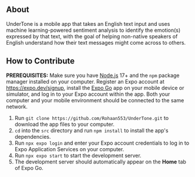 ## About

UnderTone is a mobile app that takes an English text input and uses machine learning-powered sentiment analysis to identify the emotion(s) expressed by that text, with the goal of helping non-native speakers of English understand how their text messages might come across to others.

## How to Contribute

**PREREQUISITES:**  Make sure you have [Node.js](https://nodejs.org/en) 17+ and the `npm` package manager installed on your computer. Register an Expo account at https://expo.dev/signup, install the [Expo Go](https://expo.dev/client) app on your mobile device or simulator, and log in to your Expo account within the app. Both your computer and your mobile environment should be connected to the same network.

1. Run `git clone https://github.com/Rohaan553/UnderTone.git` to download the app files to your computer.
2. `cd` into the `src` directory and run `npm install` to install the app's dependencies.
3. Run `npx expo login` and enter your Expo account credentials to log in to Expo Application Services on your computer.
4. Run `npx expo start` to start the development server.
5. The development server should automatically appear on the **Home** tab of Expo Go.
